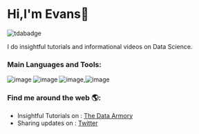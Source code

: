 # Hi,I'm Evans👋

![tdabadge](https://user-images.githubusercontent.com/66929420/229615207-a7f948ef-35d0-43bd-a24d-2a84ce98b9ed.png)


I do insightful tutorials and informational videos on Data Science.

### Main Languages and Tools:

![image](https://user-images.githubusercontent.com/66929420/230061870-a076011f-2a81-44d8-b588-0b7b300df8ef.png) ![image](https://user-images.githubusercontent.com/66929420/230061933-d17ccb87-d9b9-4da1-ac85-ed86cd1081b5.png) ![image](https://user-images.githubusercontent.com/66929420/230061354-898f9961-7c67-4d15-a0b0-6f2069b572f9.png),![image](https://user-images.githubusercontent.com/66929420/230061595-7e0d79f8-056a-4e40-9318-8e663e79e59e.png)





### Find me around the web 🌎:
* Insightful Tutorials on : [The Data Armory](https://www.youtube.com/@thedataarmory)
* Sharing updates on : [Twitter](https://twitter.com/TheDataArmory)
